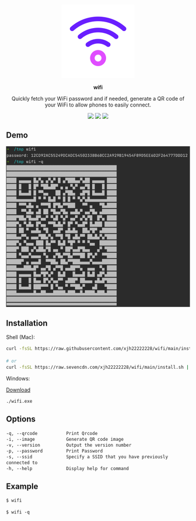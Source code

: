
<p align="center">
  <p align="center">
    <img src="media/logo.svg" width="200" />
  </p>
  <p align="center">
    <b>wifi</b>
  </p>
  <p align="center">Quickly fetch your WiFi password and if needed, generate a QR code of your WiFi to allow phones to easily connect.</p>

  <p align="center">
    <img src="https://img.shields.io/github/go-mod/go-version/xjh22222228/wifi" />
    <img src="https://img.shields.io/github/v/release/xjh22222228/wifi" />
    <img src="https://img.shields.io/github/license/xjh22222228/wifi" />
  </p>
</p>


## Demo
![](media/screenshot.png)



## Installation

Shell (Mac):
```bash
curl -fsSL https://raw.githubusercontent.com/xjh22222228/wifi/main/install.sh | bash

# or
curl -fsSL https://raw.sevencdn.com/xjh22222228/wifi/main/install.sh | bash
```

Windows:

[Download](https://github.com/xjh22222228/wifi/releases/latest/download/wifi_windows_amd64.zip)
```
./wifi.exe
```





## Options

```
-q, --qrcode           Print Qrcode
-i, --image            Generate QR code image
-v, --version          Output the version number
-p, --password         Print Password
-s, --ssid             Specify a SSID that you have previously connected to
-h, --help             Display help for command
```

## Example
```
$ wifi

$ wifi -q
```
